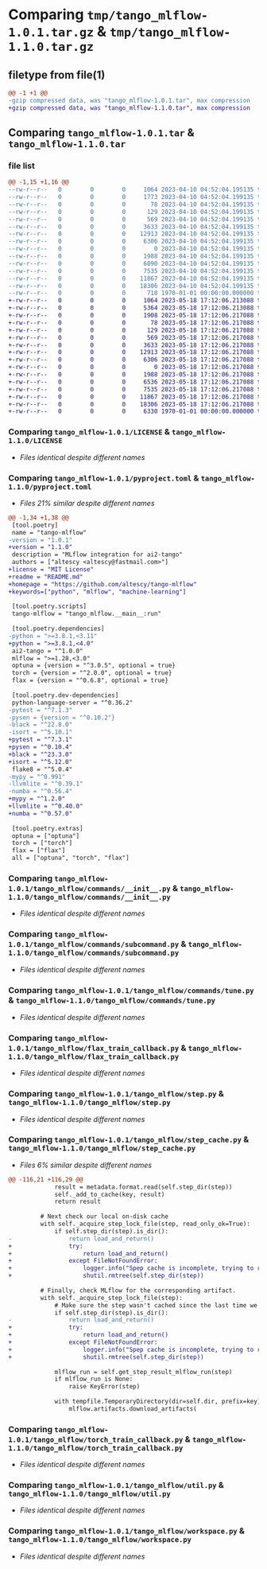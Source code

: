 # Comparing `tmp/tango_mlflow-1.0.1.tar.gz` & `tmp/tango_mlflow-1.1.0.tar.gz`

## filetype from file(1)

```diff
@@ -1 +1 @@
-gzip compressed data, was "tango_mlflow-1.0.1.tar", max compression
+gzip compressed data, was "tango_mlflow-1.1.0.tar", max compression
```

## Comparing `tango_mlflow-1.0.1.tar` & `tango_mlflow-1.1.0.tar`

### file list

```diff
@@ -1,15 +1,16 @@
--rw-r--r--   0        0        0     1064 2023-04-10 04:52:04.195135 tango_mlflow-1.0.1/LICENSE
--rw-r--r--   0        0        0     1773 2023-04-10 04:52:04.199135 tango_mlflow-1.0.1/pyproject.toml
--rw-r--r--   0        0        0       78 2023-04-10 04:52:04.199135 tango_mlflow-1.0.1/tango_mlflow/__init__.py
--rw-r--r--   0        0        0      129 2023-04-10 04:52:04.199135 tango_mlflow-1.0.1/tango_mlflow/__main__.py
--rw-r--r--   0        0        0      569 2023-04-10 04:52:04.199135 tango_mlflow-1.0.1/tango_mlflow/commands/__init__.py
--rw-r--r--   0        0        0     3633 2023-04-10 04:52:04.199135 tango_mlflow-1.0.1/tango_mlflow/commands/subcommand.py
--rw-r--r--   0        0        0    12913 2023-04-10 04:52:04.199135 tango_mlflow-1.0.1/tango_mlflow/commands/tune.py
--rw-r--r--   0        0        0     6306 2023-04-10 04:52:04.199135 tango_mlflow-1.0.1/tango_mlflow/flax_train_callback.py
--rw-r--r--   0        0        0        0 2023-04-10 04:52:04.199135 tango_mlflow-1.0.1/tango_mlflow/py.typed
--rw-r--r--   0        0        0     1988 2023-04-10 04:52:04.199135 tango_mlflow-1.0.1/tango_mlflow/step.py
--rw-r--r--   0        0        0     6090 2023-04-10 04:52:04.199135 tango_mlflow-1.0.1/tango_mlflow/step_cache.py
--rw-r--r--   0        0        0     7535 2023-04-10 04:52:04.199135 tango_mlflow-1.0.1/tango_mlflow/torch_train_callback.py
--rw-r--r--   0        0        0    11867 2023-04-10 04:52:04.199135 tango_mlflow-1.0.1/tango_mlflow/util.py
--rw-r--r--   0        0        0    18306 2023-04-10 04:52:04.199135 tango_mlflow-1.0.1/tango_mlflow/workspace.py
--rw-r--r--   0        0        0      718 1970-01-01 00:00:00.000000 tango_mlflow-1.0.1/PKG-INFO
+-rw-r--r--   0        0        0     1064 2023-05-18 17:12:06.213088 tango_mlflow-1.1.0/LICENSE
+-rw-r--r--   0        0        0     5364 2023-05-18 17:12:06.213088 tango_mlflow-1.1.0/README.md
+-rw-r--r--   0        0        0     1908 2023-05-18 17:12:06.217088 tango_mlflow-1.1.0/pyproject.toml
+-rw-r--r--   0        0        0       78 2023-05-18 17:12:06.217088 tango_mlflow-1.1.0/tango_mlflow/__init__.py
+-rw-r--r--   0        0        0      129 2023-05-18 17:12:06.217088 tango_mlflow-1.1.0/tango_mlflow/__main__.py
+-rw-r--r--   0        0        0      569 2023-05-18 17:12:06.217088 tango_mlflow-1.1.0/tango_mlflow/commands/__init__.py
+-rw-r--r--   0        0        0     3633 2023-05-18 17:12:06.217088 tango_mlflow-1.1.0/tango_mlflow/commands/subcommand.py
+-rw-r--r--   0        0        0    12913 2023-05-18 17:12:06.217088 tango_mlflow-1.1.0/tango_mlflow/commands/tune.py
+-rw-r--r--   0        0        0     6306 2023-05-18 17:12:06.217088 tango_mlflow-1.1.0/tango_mlflow/flax_train_callback.py
+-rw-r--r--   0        0        0        0 2023-05-18 17:12:06.217088 tango_mlflow-1.1.0/tango_mlflow/py.typed
+-rw-r--r--   0        0        0     1988 2023-05-18 17:12:06.217088 tango_mlflow-1.1.0/tango_mlflow/step.py
+-rw-r--r--   0        0        0     6536 2023-05-18 17:12:06.217088 tango_mlflow-1.1.0/tango_mlflow/step_cache.py
+-rw-r--r--   0        0        0     7535 2023-05-18 17:12:06.217088 tango_mlflow-1.1.0/tango_mlflow/torch_train_callback.py
+-rw-r--r--   0        0        0    11867 2023-05-18 17:12:06.217088 tango_mlflow-1.1.0/tango_mlflow/util.py
+-rw-r--r--   0        0        0    18306 2023-05-18 17:12:06.217088 tango_mlflow-1.1.0/tango_mlflow/workspace.py
+-rw-r--r--   0        0        0     6330 1970-01-01 00:00:00.000000 tango_mlflow-1.1.0/PKG-INFO
```

### Comparing `tango_mlflow-1.0.1/LICENSE` & `tango_mlflow-1.1.0/LICENSE`

 * *Files identical despite different names*

### Comparing `tango_mlflow-1.0.1/pyproject.toml` & `tango_mlflow-1.1.0/pyproject.toml`

 * *Files 21% similar despite different names*

```diff
@@ -1,34 +1,38 @@
 [tool.poetry]
 name = "tango-mlflow"
-version = "1.0.1"
+version = "1.1.0"
 description = "MLflow integration for ai2-tango"
 authors = ["altescy <altescy@fastmail.com>"]
+license = "MIT License"
+readme = "README.md"
+homepage = "https://github.com/altescy/tango-mlflow"
+keywords=["python", "mlflow", "machine-learning"]
 
 [tool.poetry.scripts]
 tango-mlflow = "tango_mlflow.__main__:run"
 
 [tool.poetry.dependencies]
-python = ">=3.8.1,<3.11"
+python = ">=3.8.1,<4.0"
 ai2-tango = "^1.0.0"
 mlflow = ">=1.28,<3.0"
 optuna = {version = "^3.0.5", optional = true}
 torch = {version = "^2.0.0", optional = true}
 flax = {version = "^0.6.8", optional = true}
 
 [tool.poetry.dev-dependencies]
 python-language-server = "^0.36.2"
-pytest = "^7.1.3"
-pysen = {version = "^0.10.2"}
-black = "^22.8.0"
-isort = "^5.10.1"
+pytest = "^7.3.1"
+pysen = "^0.10.4"
+black = "^23.3.0"
+isort = "^5.12.0"
 flake8 = "^5.0.4"
-mypy = "^0.991"
-llvmlite = "^0.39.1"
-numba = "^0.56.4"
+mypy = "^1.2.0"
+llvmlite = "^0.40.0"
+numba = "^0.57.0"
 
 [tool.poetry.extras]
 optuna = ["optuna"]
 torch = ["torch"]
 flax = ["flax"]
 all = ["optuna", "torch", "flax"]
```

### Comparing `tango_mlflow-1.0.1/tango_mlflow/commands/__init__.py` & `tango_mlflow-1.1.0/tango_mlflow/commands/__init__.py`

 * *Files identical despite different names*

### Comparing `tango_mlflow-1.0.1/tango_mlflow/commands/subcommand.py` & `tango_mlflow-1.1.0/tango_mlflow/commands/subcommand.py`

 * *Files identical despite different names*

### Comparing `tango_mlflow-1.0.1/tango_mlflow/commands/tune.py` & `tango_mlflow-1.1.0/tango_mlflow/commands/tune.py`

 * *Files identical despite different names*

### Comparing `tango_mlflow-1.0.1/tango_mlflow/flax_train_callback.py` & `tango_mlflow-1.1.0/tango_mlflow/flax_train_callback.py`

 * *Files identical despite different names*

### Comparing `tango_mlflow-1.0.1/tango_mlflow/step.py` & `tango_mlflow-1.1.0/tango_mlflow/step.py`

 * *Files identical despite different names*

### Comparing `tango_mlflow-1.0.1/tango_mlflow/step_cache.py` & `tango_mlflow-1.1.0/tango_mlflow/step_cache.py`

 * *Files 6% similar despite different names*

```diff
@@ -116,21 +116,29 @@
             result = metadata.format.read(self.step_dir(step))
             self._add_to_cache(key, result)
             return result
 
         # Next check our local on-disk cache
         with self._acquire_step_lock_file(step, read_only_ok=True):
             if self.step_dir(step).is_dir():
-                return load_and_return()
+                try:
+                    return load_and_return()
+                except FileNotFoundError:
+                    logger.info("Spep cache is incomplete, trying to re-download it from MLflow...")
+                    shutil.rmtree(self.step_dir(step))
 
         # Finally, check MLflow for the corresponding artifact.
         with self._acquire_step_lock_file(step):
             # Make sure the step wasn't cached since the last time we checked (above).
             if self.step_dir(step).is_dir():
-                return load_and_return()
+                try:
+                    return load_and_return()
+                except FileNotFoundError:
+                    logger.info("Spep cache is incomplete, trying to re-download it from MLflow...")
+                    shutil.rmtree(self.step_dir(step))
 
             mlflow_run = self.get_step_result_mlflow_run(step)
             if mlflow_run is None:
                 raise KeyError(step)
 
             with tempfile.TemporaryDirectory(dir=self.dir, prefix=key) as temp_dir:
                 mlflow.artifacts.download_artifacts(
```

### Comparing `tango_mlflow-1.0.1/tango_mlflow/torch_train_callback.py` & `tango_mlflow-1.1.0/tango_mlflow/torch_train_callback.py`

 * *Files identical despite different names*

### Comparing `tango_mlflow-1.0.1/tango_mlflow/util.py` & `tango_mlflow-1.1.0/tango_mlflow/util.py`

 * *Files identical despite different names*

### Comparing `tango_mlflow-1.0.1/tango_mlflow/workspace.py` & `tango_mlflow-1.1.0/tango_mlflow/workspace.py`

 * *Files identical despite different names*

